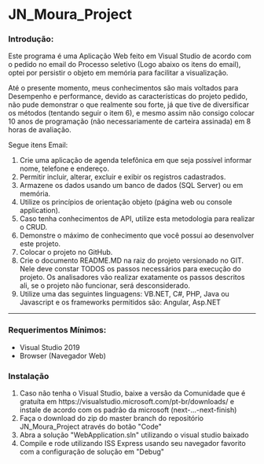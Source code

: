 # JN_Moura_Project

<h3>Introdução:</h3>
<p>
  Este programa é uma Aplicação Web feito em Visual Studio de acordo com o pedido no email do Processo seletivo (Logo abaixo os itens do email), 
  optei por persistir o objeto em memória para facilitar a visualização.
</p>
<p>
  Até o presente momento, meus conhecimentos são mais voltados para Desempenho e performance, devido as características do projeto pedido, não pude
  demonstrar o que realmente sou forte, já que tive de diversificar os métodos (tentando seguir o item 6), e mesmo assim não consigo colocar 10 anos de programação
  (não necessariamente de carteira assinada) em 8 horas de avaliação.
</p>

Segue itens Email:
<ol>
  <li>Crie uma aplicação de agenda telefônica em que seja possível informar nome, telefone e endereço.</li>
  <li>Permitir incluir, alterar, excluir e exibir os registros cadastrados.</li>
  <li>Armazene os dados usando um banco de dados (SQL Server) ou em memória.</li>
  <li>Utilize os princípios de orientação objeto (página web ou console application).</li>
  <li>Caso tenha conhecimentos de API, utilize esta metodologia para realizar o CRUD.</li>
  <li>Demonstre o máximo de conhecimento que você possui ao desenvolver este projeto. </li>
  <li>Colocar o projeto no GitHub.</li>
  <li>Crie o documento README.MD na raiz do projeto versionado no GIT. Nele deve constar TODOS os passos necessários para execução do projeto. Os analisadores vão realizar exatamente os passos descritos ali, se o projeto não funcionar, será desconsiderado.</li>
  <li>Utilize uma das seguintes linguagens: VB.NET, C#, PHP, Java ou Javascript e os frameworks permitidos são: Angular, Asp.NET</li>
</ol> 
<hr />

<h3>Requerimentos Mínimos:</h3>
<ul>
  <li>Visual Studio 2019</li>
  <li>Browser (Navegador Web)</li>
</ul>  


<h3>Instalação</h3>
<ol>
<li>Caso não tenha o Visual Studio, baixe a versão da Comunidade que é gratuíta em https://visualstudio.microsoft.com/pt-br/downloads/ e instale de acordo com os padrão da microsoft (next-...-next-finish)</li>
<li>Faça o download do zip do master branch do repositório JN_Moura_Project através do botão "Code"</li>
<li>Abra a solução "WebApplication.sln" utilizando o visual studio baixado</li>
<li>Compile e rode utilizando ISS Express usando seu navegador favorito com a configuração de solução em "Debug" </li>
</ol>
  
